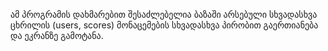 ამ პროგრამის დახმარებით შესაძლებელია ბაზაში არსებული სხვადასხვა ცხრილის (users, scores)
მონაცემების სხვადასხვა პირობით გაერთიანება და ეკრანზე გამოტანა.
